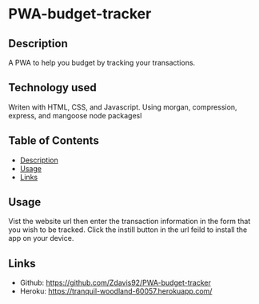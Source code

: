 # PWA-budget-tracker
## Description
A PWA to help you budget by tracking your transactions.
## Technology used
Writen with HTML, CSS, and Javascript. Using morgan, compression, express, and mangoose node packagesl
## Table of Contents
- [Description](#description)
- [Usage](#usage)
- [Links](#links)
## Usage
Vist the website url then enter the transaction information in the form that you wish to be tracked. Click the instill button in the url feild to install the app on your device.
## Links
  - Github: https://github.com/Zdavis92/PWA-budget-tracker
  - Heroku: https://tranquil-woodland-60057.herokuapp.com/